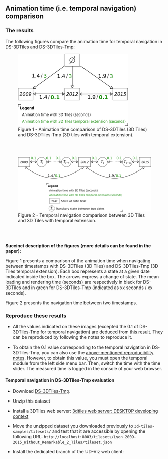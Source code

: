 ## Animation time (i.e. temporal navigation) comparison

### The results

The following figures compare the animation time for temporal navigation in
DS-3DTiles and DS-3DTiles-Tmp:

<figure>
  <img src="Images/animation-time.png" alt="drawing" width="350"/>
  <figcaption>Figure 1 - Animation time comparison of DS-3DTiles (3D Tiles) and
  DS-3DTiles-Tmp (3D tiles with temporal extension).</figcaption>
</figure>

<br/><br/>

<figure>
  <img src="Images/temporal-navigation.png" alt="drawing" width="600"/>
  <figcaption>Figure 2 - Temporal navigation comparison between 3D Tiles and 3D Tiles with temporal extension.</figcaption>
</figure>

<br/><br/>

**Succinct description of the figures (more details can be found in the paper):**

Figure 1 presents a comparison of the animation time when navigating between timestamps with DS-3DTiles (3D Tiles) and DS-3DTiles-Tmp (3D Tiles temporal extension). Each box represents a state at a given date indicated inside the box. The arrows express a change of state. The mean loading and rendering time (seconds) are respectively in black for DS-3DTiles and in green for DS-3DTiles-Tmp (indicated as xx seconds / xx seconds).

Figure 2 presents the navigation time between two timestamps.

### Reproduce these results

* All the values indicated on these images (excepted the 0.1 of DS-3DTiles-Tmp for temporal navigation) are deduced from [this result](LoadingAndRendering.md). They can be reproduced by following the notes to reproduce it.

* To obtain the 0.1 value corresponding to the temporal navigation in DS-3DTiles-Tmp, you can also use the [above-mentioned reproducibility notes](LoadingAndRendering.md). However, to obtain this value, you must open the temporal module from the left side menu bar. Then, switch the time with the time slider. The measured time is logged in the console of your web browser.

#### Temporal navigation in DS-3DTiles-Tmp evaluation

* Download [DS-3DTiles-Tmp](../DatasetComparison/Readme.md#DS-3DTiles-Tmp).

* Unzip this dataset

* Install a 3DTiles web server: [3dtiles web server: DESKTOP developing context](../../../ExternalComponents/3DTilesSamples/Install3dTilesNodeBasedWebServer.md)

* Move the unzipped dataset you downloaded previously to `3d-tiles-samples/tilesets/` and test that it are accessible by opening the following URL:
`http://localhost:8003/tilesets/Lyon_2009-2015_Without_Remarkable_2_Tiles/tileset.json`

* Install the dedicated branch of the UD-Viz web client:

